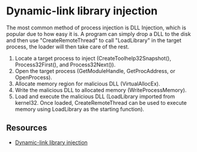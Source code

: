 # Dynamic-link library injection

The most common method of process injection is DLL Injection, which is popular due to how easy it is. A program can 
simply drop a DLL to the disk and then use "CreateRemoteThread" to call "LoadLibrary" in the target process, the 
loader will then take care of the rest. 

1. Locate a target process to inject (CreateToolhelp32Snapshot(), Process32First(), and Process32Next()).
2. Open the target process (GetModuleHandle, GetProcAddress, or OpenProcess).
3. Allocate memory region for malicious DLL (VirtualAllocEx).
4. Write the malicious DLL to allocated memory (WriteProcessMemory).
5. Load and execute the malicious DLL (LoadLibrary imported from kernel32. Once loaded, CreateRemoteThread can be used to execute memory using LoadLibrary as the starting function).

## Resources

* [Dynamic-link library injection](https://attack.mitre.org/techniques/T1055/001/)
